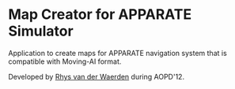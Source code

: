 # Map Creator for APPARATE Simulator

Application to create maps for APPARATE navigation system that is compatible with Moving-AI format.

Developed by [Rhys van der Waerden](https://github.com/rhys-vdw) during AOPD'12.
